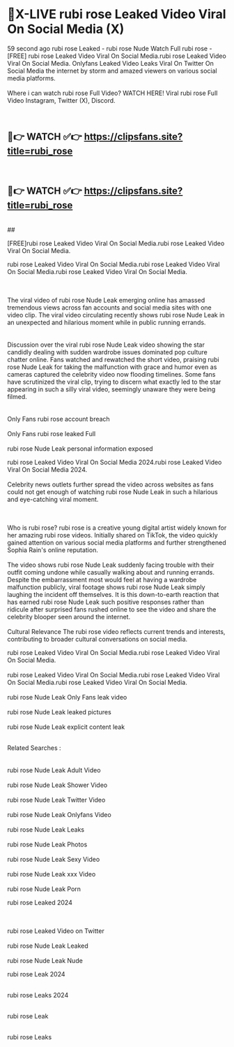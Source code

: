 # 🔴X-LIVE rubi rose Leaked Video Viral On Social Media (X)<br>


59 second ago rubi rose Leaked  - rubi rose Nude  Watch Full rubi rose - [FREE] rubi rose Leaked Video Viral On Social Media.rubi rose Leaked Video Viral On Social Media.   Onlyfans Leaked Video Leaks Viral On Twitter On Social Media the internet by storm and amazed viewers on various social media platforms. <br><br>
Where i can watch rubi rose Full Video? WATCH HERE! Viral rubi rose Full Video Instagram, Twitter (X), Discord. <br>


 <br>

##  🔴👉 WATCH ✅👉  <a href="https://clipsfans.site?title=rubi_rose&ref=git">https://clipsfans.site?title=rubi_rose</a> <br>
  <br>

##  🔴👉 WATCH ✅👉  <a href="https://clipsfans.site?title=rubi_rose&ref=git">https://clipsfans.site?title=rubi_rose</a> <br>
  <br>
  ##



[FREE]rubi rose Leaked Video Viral On Social Media.rubi rose Leaked Video Viral On Social Media. <br>

rubi rose Leaked Video Viral On Social Media.rubi rose Leaked Video Viral On Social Media.rubi rose Leaked Video Viral On Social Media. <br>


  <br>

  <br>
The viral video of rubi rose Nude Leak emerging online has amassed tremendous views across fan accounts and social media sites with one video clip. The viral video circulating recently shows rubi rose Nude Leak in an unexpected and hilarious moment while in public running errands.<br>
<br>


<br>
Discussion over the viral rubi rose Nude Leak video showing the star candidly dealing with sudden wardrobe issues dominated pop culture chatter online. Fans watched and rewatched the short video, praising rubi rose Nude Leak for taking the malfunction with grace and humor even as cameras captured the celebrity video now flooding timelines. Some fans have scrutinized the viral clip, trying to discern what exactly led to the star appearing in such a silly viral video, seemingly unaware they were being filmed.<br>
<br>
<br> 
Only Fans rubi rose account breach<br>
<br>
Only Fans rubi rose leaked Full <br>
<br>
rubi rose Nude Leak personal information exposed<br>

rubi rose Leaked Video Viral On Social Media 2024.rubi rose Leaked Video Viral On Social Media 2024. <br>
<br>
Celebrity news outlets further spread the video across websites as fans could not get enough of watching rubi rose Nude Leak in such a hilarious and eye-catching viral moment.<br>
<br>

<br>
Who is rubi rose? rubi rose is a creative young digital artist widely known for her amazing rubi rose videos. Initially shared on TikTok, the video quickly gained attention on various social media platforms and further strengthened Sophia Rain's online reputation.<br>
<br>
The video shows rubi rose Nude Leak suddenly facing trouble with their outfit coming undone while casually walking about and running errands. Despite the embarrassment most would feel at having a wardrobe malfunction publicly, viral footage shows rubi rose Nude Leak simply laughing the incident off themselves. It is this down-to-earth reaction that has earned rubi rose Nude Leak such positive responses rather than ridicule after surprised fans rushed online to see the video and share the celebrity blooper seen around the internet.<br>
<br>
Cultural Relevance The rubi rose video reflects current trends and interests, contributing to broader cultural conversations on social media.<br>

rubi rose Leaked Video Viral On Social Media.rubi rose Leaked Video Viral On Social Media.<br>
<br>
rubi rose Leaked Video Viral On Social Media.rubi rose Leaked Video Viral On Social Media.rubi rose Leaked Video Viral On Social Media.<br>
<br>
rubi rose Nude Leak Only Fans leak video<br>
<br>
rubi rose Nude Leak leaked pictures<br>
<br>
rubi rose Nude Leak explicit content leak<br>


<br>
Related Searches :<br>
<br>

<br>
rubi rose Nude Leak Adult Video<br>
<br>
rubi rose Nude Leak Shower Video<br>
<br>
rubi rose Nude Leak Twitter Video<br>
<br>
rubi rose Nude Leak Onlyfans Video<br>
<br>
rubi rose Nude Leak Leaks<br>
<br>
rubi rose Nude Leak Photos<br>

<br>
rubi rose Nude Leak Sexy Video<br>
<br>
rubi rose Nude Leak xxx Video<br>
<br>
rubi rose Nude Leak Porn<br>

rubi rose  Leaked 2024 <br> <br>
<br>

rubi rose Leaked Video on Twitter <br>
<br>
rubi rose Nude Leak Leaked<br>
<br>
rubi rose Nude Leak Nude<br>


rubi rose  Leak 2024 <br> <br>



rubi rose  Leaks 2024 <br> <br>



 
rubi rose  Leak<br> <br>



rubi rose  Leaks<br> <br>





</p>




 



</p>










